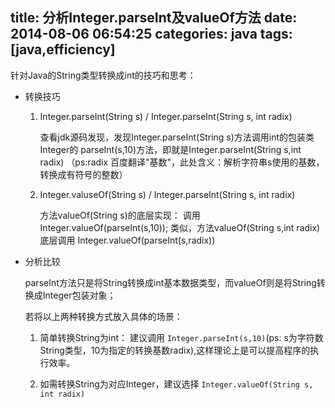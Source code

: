 title: 分析Integer.parseInt及valueOf方法
date: 2014-08-06 06:54:25
categories: java
tags: [java,efficiency]
---
针对Java的String类型转换成int的技巧和思考：

- 转换技巧

	1. Integer.parseInt(String s) / Integer.parseInt(String s, int radix)
	
		查看jdk源码发现，发现Integer.parseInt(String s)方法调用int的包装类Integer的 parseInt(s,10)方法，即就是Integer.parseInt(String s,int radix) （ps:radix 百度翻译"基数"，此处含义：解析字符串s使用的基数，转换成有符号的整数）
	
	2. Integer.valuseOf(String s) / Integer.parseInt(String s, int radix)
		
		方法valueOf(String s)的底层实现： 调用 Integer.valueOf(parseInt(s,10)); 类似，方法valueOf(String s,int radix)底层调用 Integer.valueOf(parseInt(s,radix))

- 分析比较

	parseInt方法只是将String转换成int基本数据类型，而valueOf则是将String转换成Integer包装对象；
	
	若将以上两种转换方式放入具体的场景：

	1. 简单转换String为int： 建议调用 ` Integer.parseInt(s,10) `(ps: s为字符数String类型，10为指定的转换基数radix),这样理论上是可以提高程序的执行效率。
	
	2. 如需转换String为对应Integer，建议选择 ` Integer.valueOf(String s, int radix) `
